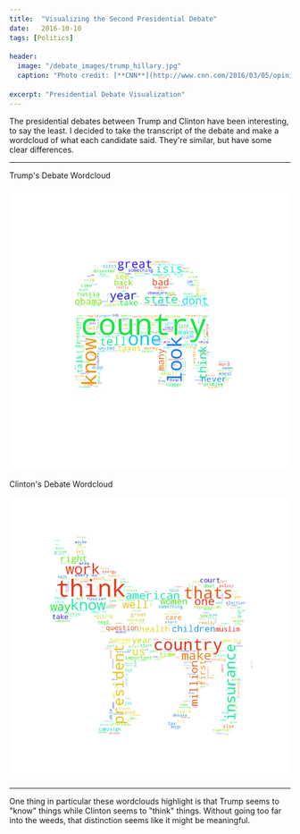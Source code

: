 ```yaml
---
title:  "Visualizing the Second Presidential Debate"
date:   2016-10-10
tags: [Politics]

header:
  image: "/debate_images/trump_hillary.jpg"
  caption: "Photo credit: [**CNN**](http://www.cnn.com/2016/03/05/opinions/clinton-trump-made-for-each-other-opinion-zelizer/)"

excerpt: "Presidential Debate Visualization"
---
```


The presidential debates between Trump and Clinton have been interesting, to say the least. I decided to take the transcript of the debate and make a wordcloud of what each candidate said. They're similar, but have some clear differences.

***
Trump's Debate Wordcloud


![](/images/debate_images/trump_debate2_wordcloud.png?raw=true)


Clinton's Debate Wordcloud

![](/images/debate_images/clinton_debate2_wordcloud.png?raw=true)


***

One thing in particular these wordclouds highlight is that Trump seems to "know" things while Clinton seems to "think" things. Without going too far into the weeds, that distinction seems like it might be meaningful.
